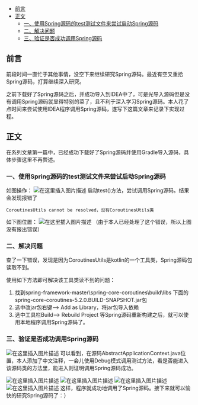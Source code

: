 <!-- TOC -->
- [前言](#前言)
- [正文](#正文)    
    - [一、使用Spring源码的test测试文件来尝试启动Spring源码](#一使用spring源码的test测试文件来尝试启动spring源码)
    - [二、解决问题](#二解决问题)    
    - [三、验证是否成功调用Spring源码](#三验证是否成功调用spring源码)<!-- /TOC -->

## 前言

前段时间一直忙于其他事情，没空下来继续研究Spring源码。最近有空又重拾Spring源码，打算继续深入研究。

之前下载好了Spring源码之后，并成功导入到IDEA中了，可是光导入源码但是没有调用Spring源码就显得特别的菜了，且不利于深入学习Spring源码。本人花了点时间来尝试使用IDEA程序调用Spring源码，遂写下这篇文章来记录下实现过程。

## 正文

在系列文章第一篇中，已经成功下载好了Spring源码并使用Gradle导入源码，具体步骤这里不再赘述。

### 一、使用Spring源码的test测试文件来尝试启动Spring源码

如图操作：
![在这里插入图片描述](https://img-blog.csdnimg.cn/20190626095214471.png?x-oss-process=image/watermark,type_ZmFuZ3poZW5naGVpdGk,shadow_10,text_aHR0cHM6Ly9ibG9nLmNzZG4ubmV0L0NvZGVyQnJ1aXM=,size_16,color_FFFFFF,t_70)
启动test()方法，尝试调用Spring源码。结果会发现报错了
```
CoroutinesUtils cannot be resolved，没有CoroutinesUtils类
```
如下图位置：
![在这里插入图片描述](https://img-blog.csdnimg.cn/20190626095615609.png?x-oss-process=image/watermark,type_ZmFuZ3poZW5naGVpdGk,shadow_10,text_aHR0cHM6Ly9ibG9nLmNzZG4ubmV0L0NvZGVyQnJ1aXM=,size_16,color_FFFFFF,t_70)
（由于本人已经处理了这个错误，所以上图没有报出错误）

### 二、解决问题

查了一下错误，发现是因为CoroutinesUtils是kotlin的一个工具类，Spring源码包读取不到。

使用如下方法即可解决该工具类读不到的问题：

 1. 找到spring-framework-master\spring-core-coroutines\build\libs 下面的spring-core-coroutines-5.2.0.BUILD-SNAPSHOT.jar包
 2. 选中改jar包右键——> Add as Library，将jar包导入依赖
 3. 选中工具栏Build——> Rebuild Project
 等Spring源码重新构建之后，就可以使用本地程序调用Spring源码了。

### 三、验证是否成功调用Spring源码
![在这里插入图片描述](https://img-blog.csdnimg.cn/20190626100508414.png?x-oss-process=image/watermark,type_ZmFuZ3poZW5naGVpdGk,shadow_10,text_aHR0cHM6Ly9ibG9nLmNzZG4ubmV0L0NvZGVyQnJ1aXM=,size_16,color_FFFFFF,t_70)
可以看到，在源码AbstractApplicationContext.java位置，本人添加了中文注释，一会儿使用Debug模式调用测试方法，看是否能进入该源码类的方法里，能进入则证明调用Spring源码成功。

![在这里插入图片描述](https://img-blog.csdnimg.cn/2019062610114672.png?x-oss-process=image/watermark,type_ZmFuZ3poZW5naGVpdGk,shadow_10,text_aHR0cHM6Ly9ibG9nLmNzZG4ubmV0L0NvZGVyQnJ1aXM=,size_16,color_FFFFFF,t_70)
![在这里插入图片描述](https://img-blog.csdnimg.cn/20190626101205966.png?x-oss-process=image/watermark,type_ZmFuZ3poZW5naGVpdGk,shadow_10,text_aHR0cHM6Ly9ibG9nLmNzZG4ubmV0L0NvZGVyQnJ1aXM=,size_16,color_FFFFFF,t_70)
![在这里插入图片描述](https://img-blog.csdnimg.cn/20190626101218898.png?x-oss-process=image/watermark,type_ZmFuZ3poZW5naGVpdGk,shadow_10,text_aHR0cHM6Ly9ibG9nLmNzZG4ubmV0L0NvZGVyQnJ1aXM=,size_16,color_FFFFFF,t_70)
![在这里插入图片描述](https://img-blog.csdnimg.cn/20190626101234310.png?x-oss-process=image/watermark,type_ZmFuZ3poZW5naGVpdGk,shadow_10,text_aHR0cHM6Ly9ibG9nLmNzZG4ubmV0L0NvZGVyQnJ1aXM=,size_16,color_FFFFFF,t_70)
这样，程序就成功地调用了Spring源码。接下来就可以愉快的研究Spring源码了：）